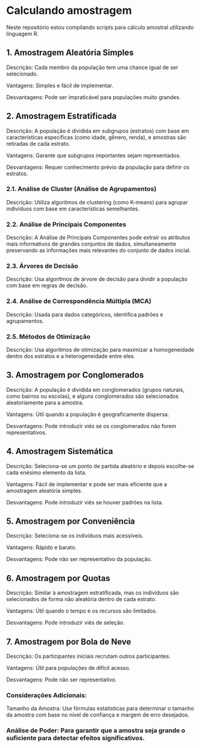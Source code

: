 # Calculando amostragem

Neste repositório estou compilando scripts para cálculo amostral utilizando linguagem R.

## 1. Amostragem Aleatória Simples
Descrição: Cada membro da população tem uma chance igual de ser selecionado.

Vantagens: Simples e fácil de implementar.

Desvantagens: Pode ser impraticável para populações muito grandes.

## 2. Amostragem Estratificada
Descrição: A população é dividida em subgrupos (estratos) com base em características específicas (como idade, gênero, renda), e amostras são retiradas de cada estrato.

Vantagens: Garante que subgrupos importantes sejam representados.

Desvantagens: Requer conhecimento prévio da população para definir os estratos.

### 2.1. Análise de Cluster (Análise de Agrupamentos)
Descrição: Utiliza algoritmos de clustering (como K-means) para agrupar indivíduos com base em características semelhantes.

### 2.2. Análise de Principais Componentes
Descrição: A Análise de Principais Componentes pode extrair os atributos mais informativos de grandes conjuntos de dados, simultaneamente preservando as informações mais relevantes do conjunto de dados inicial.

### 2.3. Árvores de Decisão
Descrição: Usa algoritmos de árvore de decisão para dividir a população com base em regras de decisão.

### 2.4. Análise de Correspondência Múltipla (MCA)
Descrição: Usada para dados categóricos, identifica padrões e agrupamentos.

### 2.5. Métodos de Otimização
Descrição: Usa algoritmos de otimização para maximizar a homogeneidade dentro dos estratos e a heterogeneidade entre eles.

## 3. Amostragem por Conglomerados
Descrição: A população é dividida em conglomerados (grupos naturais, como bairros ou escolas), e alguns conglomerados são selecionados aleatoriamente para a amostra.

Vantagens: Útil quando a população é geograficamente dispersa.

Desvantagens: Pode introduzir viés se os conglomerados não forem representativos.

## 4. Amostragem Sistemática
Descrição: Seleciona-se um ponto de partida aleatório e depois escolhe-se cada enésimo elemento da lista.

Vantagens: Fácil de implementar e pode ser mais eficiente que a amostragem aleatória simples.

Desvantagens: Pode introduzir viés se houver padrões na lista.

## 5. Amostragem por Conveniência
Descrição: Seleciona-se os indivíduos mais acessíveis.

Vantagens: Rápido e barato.

Desvantagens: Pode não ser representativo da população.

## 6. Amostragem por Quotas
Descrição: Similar à amostragem estratificada, mas os indivíduos são selecionados de forma não aleatória dentro de cada estrato.

Vantagens: Útil quando o tempo e os recursos são limitados.

Desvantagens: Pode introduzir viés de seleção.

## 7. Amostragem por Bola de Neve
Descrição: Os participantes iniciais recrutam outros participantes.

Vantagens: Útil para populações de difícil acesso.

Desvantagens: Pode não ser representativo.

### Considerações Adicionais:
Tamanho da Amostra: Use fórmulas estatísticas para determinar o tamanho da amostra com base no nível de confiança e margem de erro desejados.

### Análise de Poder: Para garantir que a amostra seja grande o suficiente para detectar efeitos significativos.


